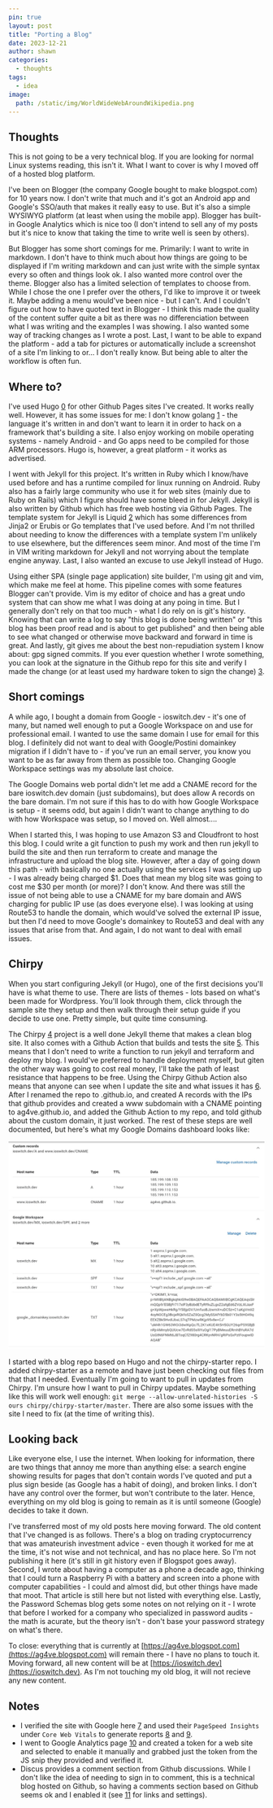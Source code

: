 ```yaml
---
pin: true
layout: post
title: "Porting a Blog"
date: 2023-12-21
author: shawn
categories:                                         
  - thoughts
tags:
  - idea
image:
  path: /static/img/WorldWideWebAroundWikipedia.png
---
```


## Thoughts

This is not going to be a very technical blog. If you are looking for normal Linux systems reading, this isn't it. What I want to cover is why I moved off of a hosted blog platform.

I've been on Blogger (the company Google bought to make blogspot.com) for 10 years now. I don't write that much and it's got an Android app and Google's SSO/auth that makes it really easy to use. But it's also a simple WYSIWYG platform (at least when using the mobile app). Blogger has built-in Google Analytics which is nice too (I don't intend to sell any of my posts but it's nice to know that taking the time to write well is seen by others).

But Blogger has some short comings for me. Primarily: I want to write in markdown. I don't have to think much about how things are going to be displayed if I'm writing markdown and can just write with the simple syntax every so often and things look ok. I also wanted more control over the theme. Blogger also has a limited selection of templates to choose from. While I chose the one I prefer over the others, I'd like to improve it or tweek it. Maybe adding a menu would've been nice - but I can't. And I couldn't figure out how to have quoted text in Blogger - I think this made the quality of the content suffer quite a bit as there was no differenciation between what I was writing and the examples I was showing. I also wanted some way of tracking changes as I wrote a post. Last, I want to be able to expand the platform - add a tab for pictures or automatically include a screenshot of a site I'm linking to or... I don't really know. But being able to alter the workflow is often fun.

## Where to?

I've used Hugo [0] for other Github Pages sites I've created. It works really well. However, it has some issues for me: I don't know golang [1] - the language it's written in and don't want to learn it in order to hack on a framework that's building a site. I also enjoy working on mobile operating systems - namely Android - and Go apps need to be compiled for those ARM processors. Hugo is, however, a great platform - it works as advertised.

I went with Jekyll for this project. It's written in Ruby which I know/have used before and has a runtime compiled for linux running on Android. Ruby also has a fairly large community who use it for web sites (mainly due to Ruby on Rails) which I figure should have some bleed in for Jekyll. Jekyll is also written by Github which has free web hosting via Github Pages. The template system for Jekyll is Liquid [2] which has some differences from Jinja2 or Erubis or Go templates that I've used before. And I'm not thrilled about needing to know the differences with a template system I'm unlikely to use elsewhere, but the differences seem minor. And most of the time I'm in VIM writing markdown for Jekyll and not worrying about the template engine anyway. Last, I also wanted an excuse to use Jekyll instead of Hugo.

Using either SPA (single page application) site builder, I'm using git and vim, which make me feel at home. This pipeline comes with some features Blogger can't provide. Vim is my editor of choice and has a great undo system that can show me what I was doing at any poing in time. But I generally don't rely on that too much - what I do rely on is git's history. Knowing that can write a log to say "this blog is done being written" or "this blog has been proof read and is about to get published" and then being able to see what changed or otherwise move backward and forward in time is great. And lastly, git gives me about the best non-repudiation system I know about: gpg signed commits. If you ever question whether I wrote something, you can look at the signature in the Github repo for this site and verify I made the change (or at least used my hardware token to sign the change) [3].

## Short comings

A while ago, I bought a domain from Google - ioswitch.dev - it's one of many, but named well enough to put a Google Workspace on and use for professional email. I wanted to use the same domain I use for email for this blog. I definitely did not want to deal with Google/Postini domainkey migration if I didn't have to - if you've run an email server, you know you want to be as far away from them as possible too. Changing Google Workspace settings was my absolute last choice.

The Google Domains web portal didn't let me add a CNAME record for the bare ioswitch.dev domain (just subdomains), but does allow A records on the bare domain. I'm not sure if this has to do with how Google Workspace is setup - it seems odd, but again I didn't want to change anything to do with how Workspace was setup, so I moved on. Well almost....

When I started this, I was hoping to use Amazon S3 and Cloudfront to host this blog. I could write a git function to push my work and then run jekyll to build the site and then run terraform to create and manage the infrastructure and upload the blog site. However, after a day of going down this path - with basically no one actually using the services I was setting up - I was already being charged $1. Does that mean my blog site was going to cost me $30 per month (or more)? I don't know. And there was still the issue of not being able to use a CNAME for my bare domain and AWS charging for public IP use (as does everyone else). I was looking at using Route53 to handle the domain, which would've solved the external IP issue, but then I'd need to move Google's domainkey to Route53 and deal with any issues that arise from that. And again, I do not want to deal with email issues.

## Chirpy

When you start configuring Jekyll (or Hugo), one of the first decisions you'll have is what theme to use. There are lists of themes - lots based on what's been made for Wordpress. You'll look through them, click through the sample site they setup and then walk through their setup guide if you decide to use one. Pretty simple, but quite time consuming.

The Chirpy [4] project is a well done Jekyll theme that makes a clean blog site. It also comes with a Github Action that builds and tests the site [5]. This means that I don't need to write a function to run jekyll and terraform and deploy my blog. I would've preferred to handle deployment myself, but giten the other way was going to cost real money, I'll take the path of least resistance that happens to be free. Using the Chirpy Github Action also means that anyone can see when I update the site and what issues it has [6]. After I renamed the repo to <username>.github.io, and created A records with the IPs that github provides and created a www subdomain with a CNAME pointing to ag4ve.github.io, and added the Github Action to my repo, and told github about the custom domain, it just worked. The rest of these steps are well documented, but here's what my Google Domains dashboard looks like:

![Google Domains DNS dashboard for ioswitch.dev](/static/img/google_domains_ioswitch_settings.jpg)

I started with a blog repo based on Hugo and not the chirpy-starter repo. I added chirpy-starter as a remote and have just been checking out files from that that I needed. Eventually I'm going to want to pull in updates from Chirpy. I'm unsure how I want to pull in Chirpy updates. Maybe something like this will work well enough: `git merge --allow-unrelated-histories -S ours chirpy/chirpy-starter/master`. There are also some issues with the site I need to fix (at the time of writing this).

## Looking back

Like everyone else, I use the internet. When looking for information, there are two things that annoy me more than anything else: a search engine showing results for pages that don't contain words I've quoted and put a plus sign beside (as Google has a habit of doing), and broken links. I don't have any control over the former, but won't contribute to the later. Hence, everything on my old blog is going to remain as it is until someone (Google) decides to take it down.

I've transferred most of my old posts here moving forward. The old content that I've changed is as follows. There's a blog on trading cryptocurrency that was amateurish investment advice - even though it worked for me at the time, it's not wise and not technical, and has no place here. So I'm not publishing it here (it's still in git history even if Blogspot goes away). Second, I wrote about having a computer as a phone a decade ago, thinking that I could turn a Raspberry Pi with a battery and screen into a phone with computer capabilities - I could and almost did, but other things have made that moot. That article is still here but not listed with everything else. Lastly, the Password Schemas blog gets some notes on not relying on it - I wrote that before I worked for a company who specialized in password audits - the math is acurate, but the theory isn't - don't base your password strategy on what's there.

To close: everything that is currently at [https://ag4ve.blogspot.com](https://ag4ve.blogspot.com) will remain there - I have no plans to touch it. Moving forward, all new content will be at [https://ioswitch.dev](https://ioswitch.dev). As I'm not touching my old blog, it will not recieve any new content.

## Notes

* I verified the site with Google here [7] and used their `PageSpeed Insights` under `Core Web Vitals` to generate reports [8] and [9].
* I went to Google Analytics page [10] and created a token for a web site and selected to enable it manually and grabbed just the token from the JS snip they provided and verified it.
* Discus provides a comment section from Github discussions. While I don't like the idea of needing to sign in to comment, this is a technical blog hosted on Github, so having a comments section based on Github seems ok and I enabled it (see [11] for links and settings).

[0]: https://gohugo.io
[1]: https://go.dev
[2]: https://shopify.github.io/liquid/
[3]: https://github.com/ag4ve/ag4ve.github.io/commits/master/
[4]: https://github.com/cotes2020/jekyll-theme-chirpy
[5]: https://github.com/cotes2020/chirpy-starter/blob/main/.github/workflows/pages-deploy.yml
[6]: https://github.com/ag4ve/ag4ve.github.io/actions
[7]: https://search.google.com/search-console
[8]: /static/docs/Google_PageSpeed_Insights.pdf
[9]: /static/docs/Google_PageSpeed_Insights_mobile.pdf
[10]: https://analytics.google.com
[11]: https://github.com/ag4ve/ag4ve.github.io/blob/master/_config.yml#L72

